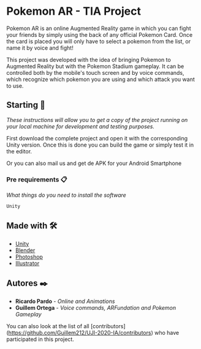 # Pokemon AR - TIA Project

Pokemon AR is an online Augmented Reality game in which you can fight your friends by simply using the back of any official Pokemon Card. Once the card is placed you will only have to select a pokemon from the list, or name it by voice and fight!

This project was developed with the idea of bringing Pokemon to Augmented Reality but with the Pokemon Stadium gameplay. It can be controlled both by the mobile's touch screen and by voice commands, which recognize which pokemon you are using and which attack you want to use.

## Starting 🚀

_These instructions will allow you to get a copy of the project running on your local machine for development and testing purposes._

First download the complete project and open it with the corresponding Unity version.
Once this is done you can build the game or simply test it in the editor.

Or you can also mail us and get de APK for your Android Smartphone


### Pre requirements 📋

_What things do you need to install the software_

```
Unity
```

## Made with 🛠️

* [Unity](https://unity.com/es)
* [Blender](https://www.blender.org/)
* [Photoshop](https://www.adobe.com/es/products/photoshop.html)
* [Illustrator](https://www.adobe.com/es/products/illustrator.html)

## Autores ✒️

* **Ricardo Pardo** - *Online and Animations*
* **Guillem Ortega** - *Voice commands, ARFundation and Pokemon Gameplay*

You can also look at the list of all [contributors] (https://github.com/Guillem212/UJI-2020-IA/contributors) who have participated in this project.

